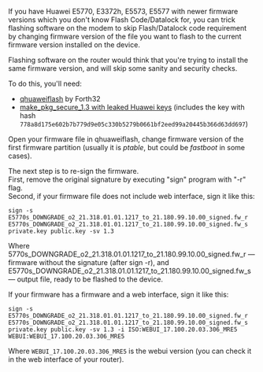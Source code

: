 If you have Huawei E5770, E3372h, E5573, E5577 with newer firmware versions which you don't know Flash Code/Datalock for, you can trick flashing software on the modem to skip Flash/Datalock code requirement by changing firmware version of the file you want to flash to the current firmware version installed on the device.

Flashing software on the router would think that you're trying to install the same firmware version, and will skip some sanity and security checks.

To do this, you'll need:

*   [qhuaweiflash](https://github.com/forth32/qhuaweiflash) by Forth32
*   [make_pkg_secure_1.3 with leaked Huawei keys](https://4pda.ru/forum/index.php?s=&showtopic=744265&view=findpost&p=62139559) (includes the key with hash `778a8d175e602b7b779d9e05c330b5279b0661bf2eed99a20445b366d63dd697`)

Open your firmware file in qhuaweiflash, change firmware version of the first firmware partition (usually it is _ptable_, but could be _fastboot_ in some cases).

The next step is to re-sign the firmware.  
First, remove the original signature by executing "sign" program with "-r" flag.  
Second, if your firmware file does not include web interface, sign it like this:

`sign -s E5770s_DOWNGRADE_o2_21.318.01.01.1217_to_21.180.99.10.00_signed.fw_r E5770s_DOWNGRADE_o2_21.318.01.01.1217_to_21.180.99.10.00_signed.fw_s private.key public.key -sv 1.3`

Where 5770s_DOWNGRADE_o2_21.318.01.01.1217_to_21.180.99.10.00_signed.fw_r — firmware without the signature (after sign -r), and  E5770s_DOWNGRADE_o2_21.318.01.01.1217_to_21.180.99.10.00_signed.fw_s — output file, ready to be flashed to the device.

If your firmware has a firmware and a web interface, sign it like this:

`sign -s E5770s_DOWNGRADE_o2_21.318.01.01.1217_to_21.180.99.10.00_signed.fw_r E5770s_DOWNGRADE_o2_21.318.01.01.1217_to_21.180.99.10.00_signed.fw_s private.key public.key -sv 1.3 -i ISO:WEBUI_17.100.20.03.306_MRE5 WEBUI:WEBUI_17.100.20.03.306_MRE5`

Where `WEBUI_17.100.20.03.306_MRE5` is the webui version (you can check it in the web interface of your router).

